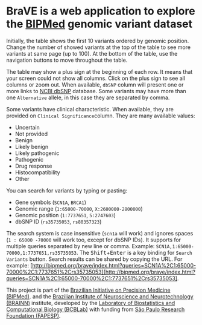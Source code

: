 # BraVE is a web application to explore the [BIPMed](http://bipmed.org/) genomic variant dataset

Initially, the table shows the first 10 variants ordered by genomic position.
Change the number of showed variants at the top of the table to see more variants at same page (up to 100).
At the bottom of the table, use the navigation buttons to move throughout the table.

The table may show a plus sign at the beginning of each row.
It means that your screen could not show all columns.
Click on the plus sign to see all columns or zoom out.
When available, `dbSNP` column will present one or more links to [NCBI dbSNP](https://www.ncbi.nlm.nih.gov/snp/) database.
Some variants may have more than one `Alternative` allele, in this case they are separated by comma.

Some variants have clinical characteristic. When available, they are provided on `Clinical Significance`column.
They are many available values:

- <span class="badge badge-pill uncertain-significance">Uncertain</span>
- <span class="badge badge-pill not-provided">Not provided</span>
- <span class="badge badge-pill benign">Benign</span>
- <span class="badge badge-pill likely-benign">Likely benign</span>
- <span class="badge badge-pill likely-pathogenic">Likely pathogenic</span>
- <span class="badge badge-pill pathogenic">Pathogenic</span>
- <span class="badge badge-pill drug-response">Drug response</span>
- <span class="badge badge-pill histocompatibility">Histocompatibility</span>
- <span class="badge badge-pill other">Other</span>

You can search for variants by typing or pasting:

- Gene symbols (`SCN1A`, `BRCA1`)
- Genomic range (`1:65000-70000`, `X:2600000-2800000`)
- Genomic position (`1:7737651`, `5:2747603`)
- dbSNP ID (`rs35735053`, `rs80357323`)

The search system is case insensitive (`scn1a` will work) and ignores spaces (`1 : 65000 -70000` will work too, except for dbSNP IDs).
It supports for multiple queries separated by new line or comma.
Example: `SCN1A,1:65000-70000,1:7737651,rs35735053`. The <kbd>Shift</kbd>+<kbd>Enter</kbd> is a key binding for `Search Variants` button.
Search results can be shared by copying the URL.
For example: [http://bipmed.org/brave/index.html?queries=SCN1A%2C1:65000-70000%2C1:7737651%2Crs35735053](http://bipmed.org/brave/index.html?queries=SCN1A%2C1:65000-70000%2C1:7737651%2Crs35735053].

This project is part of the [Brazilian Initiative on Precision Medicine (BIPMed)](http://bipmed.org).
and the [Brazilian Institute of Neuroscience and Neurotechnology (BRAINN)](http://www.brainn.org.br/en/) institute,
developed by the [Laboratory of Biostatistics and Computational Biology (BCBLab)](https://github.com/labbcb")
with funding from [São Paulo Research Foundation (FAPESP)](http://www.fapesp.br/en/).
